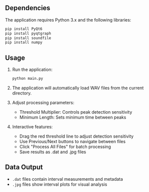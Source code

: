 ## Dependencies

The application requires Python 3.x and the following libraries:

```bash
pip install PyQt6
pip install pyqtgraph
pip install soundfile
pip install numpy
```

## Usage

1. Run the application:
   ```bash
   python main.py
   ```

2. The application will automatically load WAV files from the current directory.

3. Adjust processing parameters:
   - Threshold Multiplier: Controls peak detection sensitivity
   - Minimum Length: Sets minimum time between peaks

4. Interactive features:
   - Drag the red threshold line to adjust detection sensitivity
   - Use Previous/Next buttons to navigate between files
   - Click "Process All Files" for batch processing
   - Save results as .dat and .jpg files

## Data Output

- `.dat` files contain interval measurements and metadata
- `.jpg` files show interval plots for visual analysis
